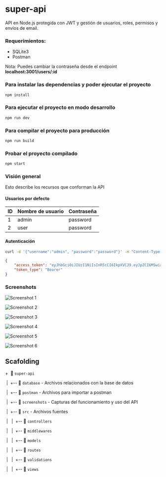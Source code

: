 # super-api

API en Node.js protegida con JWT y gestión de usuarios, roles, permisos y envíos de email.

### Requerimientos:

* SQLite3
* Postman

Nota: Puedes cambiar la contraseña desde el endpoint **localhost:3001/users/:id**

### Para instalar las dependencias y poder ejecutar el proyecto

```bash
npm install
```

### Para ejecutar el proyecto en modo desarrollo

```bash
npm run dev
```

### Para compilar el proyecto para producción 

```bash
npm run build
```

### Probar el proyecto compilado

```bash
npm start
```

### Visión general
Esto describe los recursos que conforman la API 

#### Usuarios por defecto

| ID | Nombre de usuario | Contraseña | 
|----|-------------------|------------|
| 1  | admin             |password    |
| 2  | user              |password    |


#### Autenticación

```bash
curl -d '{"username":"admin", "password":"password"}' -H "Content-Type: application/json" -X POST http://localhost:3001/login
```

```json
{
    "access_token": "eyJhbGciOiJIUzI1NiIsInR5cCI6IkpXVCJ9.eyJpZCI6MSwiaWF0IjoxNTQxODg4NDA3LCJleHAiOjE1NDE5NzQ4MDd9.yPH8VVDOl1KuSa62av_7X4-xcKnf01iNR5EwukrNAmY",
    "token_type": "Bearer"
}
```

### Screenshots

![Screenshot 1](https://raw.githubusercontent.com/edgarjaviertec/super-api/master/screenshots/1.png)

![Screenshot 2](https://raw.githubusercontent.com/edgarjaviertec/super-api/master/screenshots/2.png)

![Screenshot 3](https://raw.githubusercontent.com/edgarjaviertec/super-api/master/screenshots/3.png)

![Screenshot 4](https://raw.githubusercontent.com/edgarjaviertec/super-api/master/screenshots/4.png)

![Screenshot 5](https://raw.githubusercontent.com/edgarjaviertec/super-api/master/screenshots/5.png)

![Screenshot 6](https://raw.githubusercontent.com/edgarjaviertec/super-api/master/screenshots/6.png)

## Scafolding

+&nbsp; :open_file_folder: `super-api`

&nbsp;|&nbsp;&nbsp;+-- :open_file_folder: `database` - Archivos relacionados con la base de datos

&nbsp;|&nbsp;&nbsp;+-- :open_file_folder: `postman` - Archivos para importar a postman

&nbsp;|&nbsp;&nbsp;+-- :open_file_folder: `screenshots` - Capturas del funcionamiento y uso del API

&nbsp;|&nbsp;&nbsp;+-- :open_file_folder: `src` - Archivos fuentes

&nbsp;|&nbsp;&nbsp;&nbsp;|&nbsp;&nbsp;+-- :open_file_folder: `controllers`

&nbsp;|&nbsp;&nbsp;&nbsp;|&nbsp;&nbsp;+-- :open_file_folder: `middlewares`

&nbsp;|&nbsp;&nbsp;&nbsp;|&nbsp;&nbsp;+-- :open_file_folder: `models`

&nbsp;|&nbsp;&nbsp;&nbsp;|&nbsp;&nbsp;+-- :open_file_folder: `routes`

&nbsp;|&nbsp;&nbsp;&nbsp;|&nbsp;&nbsp;+-- :open_file_folder: `validations`

&nbsp;|&nbsp;&nbsp;&nbsp;|&nbsp;&nbsp;+-- :open_file_folder: `views`
